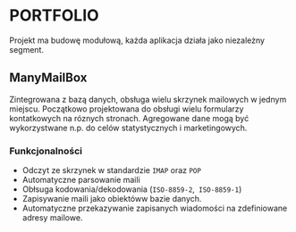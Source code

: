 # PORTFOLIO

Projekt ma budowę modułową, każda aplikacja działa jako niezależny segment.

## ManyMailBox

Zintegrowana z bazą danych, obsługa wielu skrzynek mailowych w jednym miejscu.
Początkowo projektowana do obsługi wielu formularzy kontatkowych na róznych stronach. 
Agregowane dane mogą być wykorzystwane n.p. do celów statystycznych i marketingowych.

### Funkcjonalności

- Odczyt ze skrzynek w standardzie `IMAP` oraz `POP`
- Automatyczne parsowanie maili
- Obłsuga kodowania/dekodowania (`ISO-8859-2`,` ISO-8859-1`)
- Zapisywanie maili jako obiektóww bazie danych.
- Automatyczne przekazywanie zapisanych wiadomości na zdefiniowane adresy mailowe.
